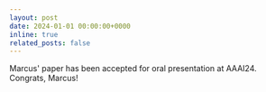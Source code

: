 ```yaml
---
layout: post
date: 2024-01-01 00:00:00+0000
inline: true
related_posts: false
---
```


Marcus' paper has been accepted for oral presentation at AAAI24. Congrats, Marcus!
